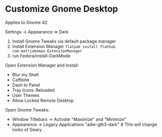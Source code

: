 # Customize Gnome Desktop

Applies to Gnome 42

Settings -> Appearance => Dark

1. Install Gnome Tweaks via default package manager
2. Install Extension Manager `flatpak install flathub com.mattjakeman.ExtensionManager`
3. run Fedora/install-DarkMode

Open Extension Manager and Install:

* Blur my Shell
* Caffeine
* Dash to Panel
* Tray Icons: Reloaded
* User Themes
* Allow Locked Remote Desktop

Open Gnome Tweaks:

* Window Titlebars -> Activate "Maximize" and "Minimize"
* Appearance -> Legacy Applications "adw-gtk3-dark" # This will change looks of Geary


